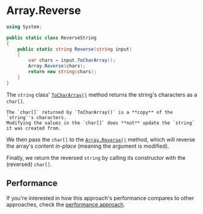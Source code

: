 # Array.Reverse

```csharp
using System;

public static class ReverseString
{
    public static string Reverse(string input)
    {
        var chars = input.ToCharArray();
        Array.Reverse(chars);
        return new string(chars);
    }
}
```

The `string` class' [`ToCharArray()`][to-char-array] method returns the string's characters as a `char[]`.

```exercism/caution
The `char[]` returned by `ToCharArray()` is a **copy** of the `string`'s characters.
Modifying the values in the `char[]` does **not** update the `string` it was created from.
```

We then pass the `char[]` to the [`Array.Reverse()`][array-reverse] method, which will reverse the array's content _in-place_ (meaning the argument is modified).

Finally, we return the reversed `string` by calling its constructor with the (reversed) `char[]`.

## Performance

If you're interested in how this approach's performance compares to other approaches, check the [performance approach][approach-performance].

[to-char-array]: https://learn.microsoft.com/en-us/dotnet/api/system.string.tochararray?view=net-6.0
[array-reverse]: https://learn.microsoft.com/en-us/dotnet/api/system.array.reverse?view=net-6.0
[approach-performance]: https://exercism.org/tracks/csharp/exercises/reverse-string/articles/performance
